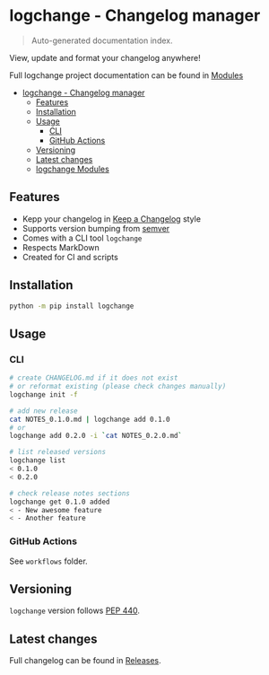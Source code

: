 # logchange - Changelog manager

> Auto-generated documentation index.

View, update and format your changelog anywhere!

Full logchange project documentation can be found in [Modules](MODULES.md#logchange-modules)

- [logchange - Changelog manager](#logchange---changelog-manager)
    - [Features](#features)
    - [Installation](#installation)
    - [Usage](#usage)
        - [CLI](#cli)
        - [GitHub Actions](#github-actions)
    - [Versioning](#versioning)
    - [Latest changes](#latest-changes)
  - [logchange Modules](MODULES.md#logchange-modules)

## Features

- Kepp your changelog in [Keep a Changelog](https://keepachangelog.com/en/1.0.0/) style
- Supports version bumping from [semver](https://pypi.org/project/semver/)
- Comes with a CLI tool `logchange`
- Respects MarkDown
- Created for CI and scripts

## Installation

```bash
python -m pip install logchange
```

## Usage

### CLI

```bash
# create CHANGELOG.md if it does not exist
# or reformat existing (please check changes manually)
logchange init -f

# add new release
cat NOTES_0.1.0.md | logchange add 0.1.0
# or
logchange add 0.2.0 -i `cat NOTES_0.2.0.md`

# list released versions
logchange list
< 0.1.0
< 0.2.0

# check release notes sections
logchange get 0.1.0 added
< - New awesome feature
< - Another feature
```

### GitHub Actions

See `workflows` folder.

## Versioning

`logchange` version follows [PEP 440](https://www.python.org/dev/peps/pep-0440/).

## Latest changes

Full changelog can be found in [Releases](https://github.com/vemel/logchange/releases).
